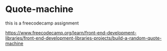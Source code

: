 # Quote-machine

this is a freecodecamp assignment

https://www.freecodecamp.org/learn/front-end-development-libraries/front-end-development-libraries-projects/build-a-random-quote-machine

